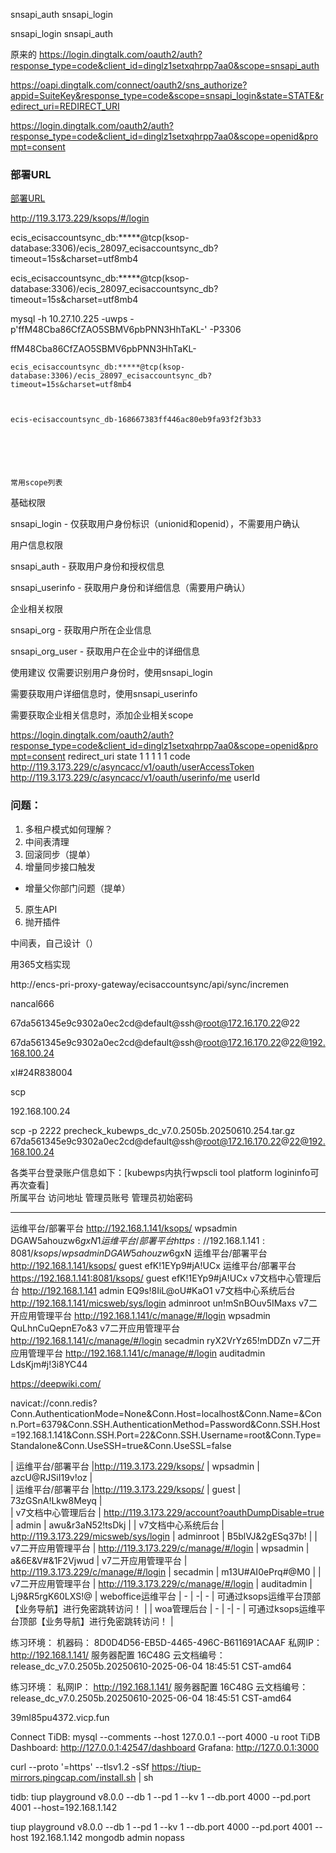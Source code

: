 snsapi_auth
  snsapi_login

snsapi_login
snsapi_auth

原来的
https://login.dingtalk.com/oauth2/auth?response_type=code&client_id=dinglz1setxqhrpp7aa0&scope=snsapi_auth


https://oapi.dingtalk.com/connect/oauth2/sns_authorize?appid=SuiteKey&response_type=code&scope=snsapi_login&state=STATE&redirect_uri=REDIRECT_URI


https://login.dingtalk.com/oauth2/auth?response_type=code&client_id=dinglz1setxqhrpp7aa0&scope=openid&prompt=consent




### 部署URL
[部署URL](https://365.kdocs.cn/l/cr165QH1rYos?openfrom=docs)


http://119.3.173.229/ksops/#/login

ecis_ecisaccountsync_db:*****@tcp(ksop-database:3306)/ecis_28097_ecisaccountsync_db?timeout=15s&charset=utf8mb4	


ecis_ecisaccountsync_db:*****@tcp(ksop-database:3306)/ecis_28097_ecisaccountsync_db?timeout=15s&charset=utf8mb4


mysql -h 10.27.10.225 -uwps -p'ffM48Cba86CfZAO5SBMV6pbPNN3HhTaKL-' -P3306


ffM48Cba86CfZAO5SBMV6pbPNN3HhTaKL-


    ecis_ecisaccountsync_db:*****@tcp(ksop-database:3306)/ecis_28097_ecisaccountsync_db?timeout=15s&charset=utf8mb4	



    ecis-ecisaccountsync_db-168667383ff446ac80eb9fa93f2f3b33






    常用scope列表
基础权限

snsapi_login - 仅获取用户身份标识（unionid和openid），不需要用户确认

用户信息权限

snsapi_auth - 获取用户身份和授权信息

snsapi_userinfo - 获取用户身份和详细信息（需要用户确认）

企业相关权限

snsapi_org - 获取用户所在企业信息

snsapi_org_user - 获取用户在企业中的详细信息

使用建议
仅需要识别用户身份时，使用snsapi_login

需要获取用户详细信息时，使用snsapi_userinfo

需要获取企业相关信息时，添加企业相关scope

<!-- 示例授权URL
text
https://login.dingtalk.com/oauth2/auth?response_type=code&client_id=YOUR_APPID&redirect_uri=YOUR_CALLBACK_URL&scope=snsapi_login,snsapi_userinfo&state=STATE


你现在单点登录配置完毕后， 默认系统后台进不去了， 可以通过 以下方式进入：
1）   http://119.3.173.229/account?oauthDumpDisable=true
这个访问这个链接， 然后通过 adminroot 以及对应的密码登录后， 在浏览器在换成 管理后台的地址 http://119.3.173.229/micsweb/sys/login  就可以再进入管理后台了

curl -X POST http://119.3.173.229/c/asyncacc/v1/account -H "Content-Type: application/json" -d '{"trigger_type":"1","sync_type":"1"}'
{"taskId":"20250716051038","createTime":"2025-07-16T05:10:37.591762493Z"} -->


https://login.dingtalk.com/oauth2/auth?response_type=code&client_id=dinglz1setxqhrpp7aa0&scope=openid&prompt=consent
redirect_uri
state
1
1
1
1
1
code
http://119.3.173.229/c/asyncacc/v1/oauth/userAccessToken
http://119.3.173.229/c/asyncacc/v1/oauth/userinfo/me
userId
### 问题：

1. 多租户模式如何理解？
2. 中间表清理
3. 回滚同步（提单）
4. 增量同步接口触发
  - 增量父你部门问题（提单）
5. 原生API
5. 抛开插件

中间表，自己设计（）

用365文档实现



http://encs-pri-proxy-gateway/ecisaccountsync/api/sync/incremen

nancal666


67da561345e9c9302a0ec2cd@default@ssh@root@172.16.170.22@22


67da561345e9c9302a0ec2cd@default@ssh@root@172.16.170.22@22@192.168.100.24


xI#24R838004

scp 


192.168.100.24


scp -p 2222 precheck_kubewps_dc_v7.0.2505b.20250610.254.tar.gz 67da561345e9c9302a0ec2cd@default@ssh@root@172.16.170.22@22@192.168.100.24

  <!-- - 删除部门，如果处理用户所胡在的部门 -->




各类平台登录账户信息如下：[kubewps内执行wpscli tool platform logininfo可再次查看]  
 所属平台    访问地址     管理员账号     管理员初始密码     
 ----------------- ----------------------------   ------------   -----------------  
 运维平台/部署平台 http://192.168.1.141/ksops/  wpsadmin     DGAW5ahouzw6$gxN1 
 运维平台/部署平台 https://192.168.1.141:8081/ksops/  wpsadmin     DGAW5ahouzw6$gxN 
 运维平台/部署平台 http://192.168.1.141/ksops/  guest  efK!1EYp9#jA!UCx 
 运维平台/部署平台 https://192.168.1.141:8081/ksops/  guest  efK!1EYp9#jA!UCx 
 v7文档中心管理后台 http://192.168.1.141   admin  EQ9s!8IiL@oU#KaO1
 v7文档中心系统后台 http://192.168.1.141/micsweb/sys/login   adminroot    un!mSnBOuv5IMaxs
 v7二开应用管理平台 http://192.168.1.141/c/manage/#/login    wpsadmin     QuLhnCuQepnE7o&3
 v7二开应用管理平台 http://192.168.1.141/c/manage/#/login    secadmin     ryX2VrYz65!mDDZn
 v7二开应用管理平台 http://192.168.1.141/c/manage/#/login    auditadmin   LdsKjm#j!3i8YC44


 https://deepwiki.com/



 navicat://conn.redis?Conn.AuthenticationMode=None&Conn.Host=localhost&Conn.Name=&Conn.Port=6379&Conn.SSH.AuthenticationMethod=Password&Conn.SSH.Host=192.168.1.141&Conn.SSH.Port=22&Conn.SSH.Username=root&Conn.Type=Standalone&Conn.UseSSH=true&Conn.UseSSL=false








 | 运维平台/部署平台  |http://119.3.173.229/ksops/ |  wpsadmin  | azcU@RJSiI19v!oz |   
| 运维平台/部署平台  |http://119.3.173.229/ksops/ |   guest    | 73zGSnA!Lkw8Meyq |   
| v7文档中心管理后台 |    http://119.3.173.229/account?oauthDumpDisable=true   |   admin    | awu&r3aN52!tsDkj |
| v7文档中心系统后台 | http://119.3.173.229/micsweb/sys/login | adminroot  | B5blVJ&2gESq37b! | 
| v7二开应用管理平台 | http://119.3.173.229/c/manage/#/login  |  wpsadmin  | a&6E&V#&1F2Vjwud 
| v7二开应用管理平台 | http://119.3.173.229/c/manage/#/login  |  secadmin  | m13U#AI0ePrq#@M0 |
| v7二开应用管理平台 | http://119.3.173.229/c/manage/#/login  | auditadmin | Lj9&R5rgK60LXS!@ 
| weboffice运维平台  | -  |     -|  -   | 可通过ksops运维平台顶部【业务导航】进行免密跳转访问！ |
|    woa管理后台     | -  |     -|  -   | 可通过ksops运维平台顶部【业务导航】进行免密跳转访问！ |



练习环境：
机器码： 8D0D4D56-EB5D-4465-496C-B611691ACAAF
私网IP： http://192.168.1.141/
服务器配置 16C48G
云文档编号：release_dc_v7.0.2505b.20250610-2025-06-04 18:45:51 CST-amd64



练习环境：
私网IP： http://192.168.1.141/
服务器配置 16C48G
云文档编号：release_dc_v7.0.2505b.20250610-2025-06-04 18:45:51 CST-amd64


39ml85pu4372.vicp.fun




Connect TiDB:    mysql --comments --host 127.0.0.1 --port 4000 -u root
TiDB Dashboard:  http://127.0.0.1:42547/dashboard
Grafana:         http://127.0.0.1:3000


curl --proto '=https' --tlsv1.2 -sSf https://tiup-mirrors.pingcap.com/install.sh | sh


tidb:
tiup playground v8.0.0  --db 1 --pd 1 --kv 1 --db.port 4000 --pd.port 4001 --host=192.168.1.142

tiup playground v8.0.0  --db 1 --pd 1 --kv 1 --db.port 4000 --pd.port 4001 --host 192.168.1.142
mongodb admin nopass